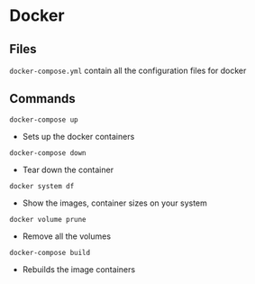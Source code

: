 # Docker

## Files
`docker-compose.yml` contain all the configuration files for docker

## Commands
`docker-compose up`
  - Sets up the docker containers

  `docker-compose down`
  - Tear down the container

  `docker system df`
  - Show the images, container sizes on your system

  `docker volume prune`
  - Remove all the volumes
  
  `docker-compose build`
  - Rebuilds the image containers

